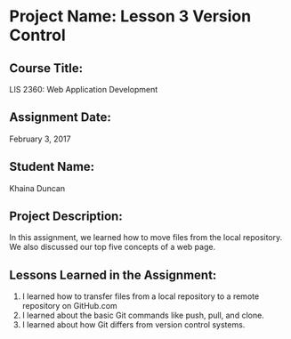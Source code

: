 # Project Name:  Lesson 3 Version Control

## Course Title:
LIS 2360:  Web Application Development

## Assignment Date:  
February 3, 2017

## Student Name:  
Khaina Duncan

## Project Description:
In this assignment, we learned how to move files from the local repository. We also discussed our top five concepts of a web page.

## Lessons Learned in the Assignment:
1. I learned how to transfer files from a local repository to a remote repository on GitHub.com
2. I learned about the basic Git commands like push, pull, and clone.
3. I learned about how Git differs from version control systems.
